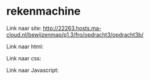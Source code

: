 # rekenmachine

Link naar site:
http://22263.hosts.ma-cloud.nl/bewijzenmap/p1.3/fro/opdracht3/opdracht3b/

Link naar html:


Link naar css:


Link naar Javascript:
